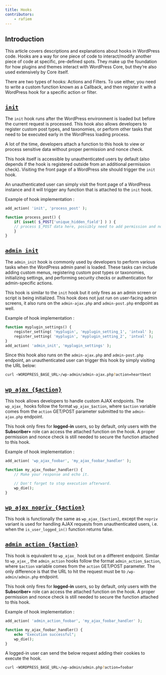 ```yaml
---
title: Hooks
contributors:
    - rafiem
---
```


## Introduction

This article covers descriptions and explanations about hooks in WordPress code. Hooks are a way for one piece of code to interact/modify another piece of code at specific, pre-defined spots. They make up the foundation for how plugins and themes interact with WordPress Core, but they’re also used extensively by Core itself.

There are two types of hooks: Actions and Filters. To use either, you need to write a custom function known as a Callback, and then register it with a WordPress hook for a specific action or filter.

## [`init`](https://developer.wordpress.org/reference/hooks/init/)

The `init` hook runs after the WordPress environment is loaded but before the current request is processed. This hook also allows developers to register custom post types, and taxonomies, or perform other tasks that need to be executed early in the WordPress loading process. 

A lot of the time, developers attach a function to this hook to view or process sensitive data without proper permission and nonce check.

This hook itself is accessible by unauthenticated users by default (also depends if the hook is registered outside from an additional permission check). Visiting the front page of a WordPress site should trigger the `init` hook.

An unauthenticated user can simply visit the front page of a WordPress instance and it will trigger any function that is attached to the `init` hook.

Example of hook implementation :

```php
add_action( 'init', 'process_post' );

function process_post() {
    if( isset( $_POST['unique_hidden_field'] ) ) {
    // process $_POST data here, possibly need to add permission and nonce check first
    }
}
```

## [`admin_init`](https://developer.wordpress.org/reference/hooks/admin_init/)

The `admin_init` hook is commonly used by developers to perform various tasks when the WordPress admin panel is loaded. These tasks can include adding custom menus, registering custom post types or taxonomies, initializing settings, and performing security checks or authentication for admin-specific actions.

This hook is similar to the `init` hook but it only fires as an admin screen or script is being initialized. This hook does not just run on user-facing admin screens, it also runs on the `admin-ajax.php` and `admin-post.php` endpoint as well.

Example of hook implementation :

```php
function myplugin_settings() {
    register_setting( 'myplugin', 'myplugin_setting_1', 'intval' );
    register_setting( 'myplugin', 'myplugin_setting_2', 'intval' );
}
add_action( 'admin_init', 'myplugin_settings' );
```

Since this hook also runs on the `admin-ajax.php` and `admin-post.php` endpoint, an unauthenticated user can trigger this hook by simply visiting the URL below:

```bash
curl <WORDPRESS_BASE_URL>/wp-admin/admin-ajax.php?action=heartbeat
```

## [`wp_ajax_{$action}`](https://developer.wordpress.org/reference/hooks/wp_ajax_action/)

This hook allows developers to handle custom AJAX endpoints. The `wp_ajax_` hooks follow the format `wp_ajax_$action`, where `$action` variable comes from the `action` GET/POST parameter submitted to the `admin-ajax.php` endpoint.

This hook only fires for **logged-in** users, so by default, only users with the **Subscriber+** role can access the attached function on the hook. A proper permission and nonce check is still needed to secure the function attached to this hook.

Example of hook implementation :

```php
add_action( 'wp_ajax_foobar', 'my_ajax_foobar_handler' );

function my_ajax_foobar_handler() {
    // Make your response and echo it.

    // Don't forget to stop execution afterward.
    wp_die();
}
```

## [`wp_ajax_nopriv_{$action}`](https://developer.wordpress.org/reference/hooks/wp_ajax_nopriv_action/)

This hook is functionally the same as `wp_ajax_{$action}`, except the `nopriv` variant is used for handling AJAX requests from unauthenticated users, i.e. when the `is_user_logged_in()` function returns false.

## [`admin_action_{$action}`](https://developer.wordpress.org/reference/hooks/admin_action_action/)

This hook is equivalent to `wp_ajax_` hook but on a different endpoint. Similar to `wp_ajax_`, the `admin_action` hooks follow the format `admin_action_$action`, where `$action` variable comes from the `action` GET/POST parameter. The only difference is that the URL to hit the request must be to `/wp-admin/admin.php` endpoint.

This hook only fires for **logged-in** users, so by default, only users with the **Subscriber+** role can access the attached function on the hook. A proper permission and nonce check is still needed to secure the function attached to this hook.

Example of hook implementation :

```php
add_action( 'admin_action_foobar', 'my_ajax_foobar_handler' );

function my_ajax_foobar_handler() {
    echo "Execution successful";
    wp_die();
}
```

A logged-in user can send the below request adding their cookies to execute the hook.

```bash
curl <WORDPRESS_BASE_URL>/wp-admin/admin.php?action=foobar
```